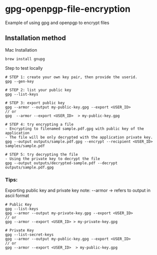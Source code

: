# gpg-openpgp-file-encryption
Example of using gpg and openpgp to encrypt files

## Installation method
Mac Installation
```
brew install gnupg
```

Step to test locally
```
# STEP 1: create your own key pair, then provide the userid.
gpg --gen-key

# STEP 2: list your public key
gpg --list-keys

# STEP 3: export public key
gpg --armor --output my-public-key.gpg --export <USER_ID>
// or
gpg  --armor --export <USER_ID>  > my-public-key.gpg

# STEP 4: try encrypting a file
- Encrypting to filenamed sample.pdf.gpg with public key of the application
- The file will be only decrypted with the application private key.
gpg --output outputs/sample.pdf.gpg --encrypt --recipient <USER_ID> samples/sample.pdf

# STEP 5: try decrypting the file
- Using the private key to decrypt the file
gpg --output outputs/decrypted-sample.pdf --decrypt outputs/sample.pdf.gpg
```

### Tips:
Exporting public key and private key
note: --armor -> refers to output in ascii format
```
# Public Key
gpg --list-keys
gpg --armor --output my-private-key.gpg --export <USER_ID>
// or
gpg --armor --export <USER_ID> > my-private-key.gpg 
```

```
# Private Key
gpg --list-secret-keys
gpg --armor --output my-public-key.gpg --export <USER_ID>
// or
gpg --armor --export <USER_ID>  > my-public-key.gpg
```